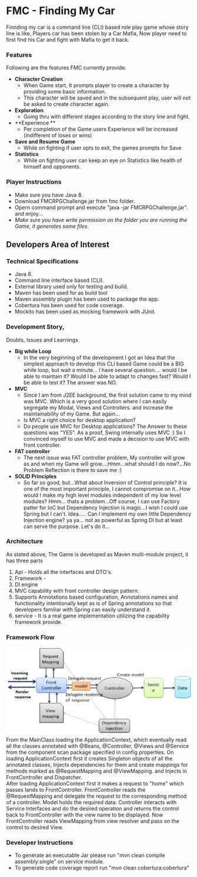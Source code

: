 # FMC - Finding My Car
Finnding my car is a command line (CLI) based role play game whose story line is like, Players car has been stolen by a Car Mafia, Now player need to first find his Car and fight with Mafia to get it back.
 
### Features
Following are the features FMC currently provide.

* **Character Creation**
  *  When Game start, It prompts player to create a character by providing some basic information.
  *  This character will be saved and in the subsequent play, user will not be asked to create character again.
* **Exploration** 
  *  Going thru with different stages according to the story line and fight.
* **Experience **
  *  Per completion  of the Game users Experience will be increased (indifferent of loses or wins)
* **Save and Resume Game**
  *  While on fighting if user opts to exit, the games prompts for Save  	 
* **Statistics**
  *  While on fighting user can keep an eye on Statistics like health of himself and opponents.

### Player Instructions
* Make sure you have Java 8.
* Download FMCRPGChallenge.jar from fmc folder.
* Opern command prompt and execute "java -jar FMCRPGChallenge.jar". and enjoy...
* _Make sure you have write permission on the folder you are running the Game, it generates some files._   


## Developers Area of Interest

### Technical Specifications 
* Java 8.
* Command line interface based (CLI).
* External library used only for testing and build.
* Maven has been used for as build tool
* Maven assembly plugin has been used to package the app.
* Cobertura has been used for code coverage.
* Mockito has been used as mocking framework with JUnit.  


### Development Story, 
Doubts, Issues and Learnings
 
* **Big while Loop**
  *  In the very beginning of the development I got an Idea that the simplest approach to develop this CLI based Game could be a BIG while loop, but wait a minute... I have several question.... would I be able to maintain it? Would I be able to adapt to changes fast? Would I be able to test it? The answer was NO.
* **MVC**
  *  Since I am from J2EE background, the first solution came to my mind was MVC. Which is a very good solution where I can easily segregate my Modal, Views and Controllers. and increase the maintainability of my Game. But again...
  *  Is MVC a right choice for desktop application?
  *  Do people use MVC for Desktop applications? 
The Answer to these questions was "YES". As a proof, Swing internally uses MVC :) So I convinced myself to use MVC and made a decision to use MVC with front controller.
* **FAT controller**
  *  The next issue was FAT controller problem, My controller will grow as and when my Game will grow....Hmm...what should I do now?...No Problem Reflection is there to save me :)
* **SOLID Principles**
  *  So far so good, but...What about Inversion of Control principle? It is one of the most important principle, I cannot compromise on it...How would I make my high level modules independent of my low level modules? Hmm... thats a problem...Off course, I can use Factory patter for IoC but Dependency Injection is magic...I wish I could use Spring but I can't. Idea..... Can I implement my own little Dependency Injection engine? ya ya... not as powerful as Spring DI but at least can serve the purpose. Let's do it...

###  Architecture
As stated above, The Game is developed as Maven multi-module project, it has three parts
1. Api - Holds all the interfaces and DTO's.
2. Framework -
  1.  DI engine
  2.  MVC capability with front controller design pattern.
  3.  Supports Annotations based configuration, Annotations names and functionality intentionally kept as is of Spring annotations so that developers familiar with Spring can easily understand it.    
3. service - It is a real game implementation utilizing the capability framework provide. 

### Framework Flow
![alt tag](https://github.com/akhileshkshatriya/fmc/blob/master/architecture.png)
From the MainClass loading the ApplicationContext, which eventually read all the classes annotated with @Beans, @Controller, @Views and @Service from the component scan package specified in config.properties.
On loading ApplicationContext first it creates Singleton objects of all the annotated classes, Injects dependencies for them and create mappings for methods marked as @RequestMapping and @ViewMapping. and Injects in FrontController and Dispatcher.    
After loading ApplicationContext first it makes a request to "home" which passes lands to FrontController. FrontController reads the @RequestMapping and delegate the request to the corresponding method of a controller.
Model holds the required data. 
Controller interacts with Service Interfaces and do the desired operation and returns the control back to FrontController with the view name to be displayed.
Now FrontController reads ViewMapping from view resolver and pass on the control to desired View.       
  

	
### Developer Instructions
* To generate an executable Jar please run "mvn clean compile assembly:single" on service module.
* To generate code coverage report run "mvn clean cobertura:cobertura"

	
